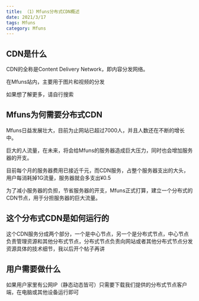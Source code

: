 ```yaml
---
title: （1）Mfuns分布式CDN概述
date: 2021/3/17
tags: Mfuns
category: Mfuns
---
```


## CDN是什么

CDN的全称是Content Delivery Network，即内容分发网络。

在Mfuns站内，主要用于图片和视频的分发

如果想了解更多，请自行搜索

## Mfuns为何需要分布式CDN

Mfuns日益发展壮大，目前为止网站已超过7000人，并且人数还在不断的增长中。

巨大的人流量，在未来，将会给Mfuns的服务器造成巨大压力，同时也会增加服务器的开支。

目前每个月的服务器费用已接近千元，而CDN服务，占整个服务器支出的大头，用户每消耗掉1G流量，服务器就会多支出¥0.5


为了减小服务器的负担，节省服务器的开支，Mfuns正式打算，建立一个分布式的CDN节点，用于分担服务器的巨大流量。

## 这个分布式CDN是如何运行的

这个CDN服务分成两个部分，一个是中心节点，另一个是分布式节点，中心节点负责管理资源和其他分布式节点，分布式节点负责向网站或者其他分布式节点分发资源具体的技术细节，我以后开个帖子再讲

## 用户需要做什么

如果用户家里有公网IP（静态动态皆可）只需要下载我们提供的分布式节点客户端，在电脑或其他设备运行即可
